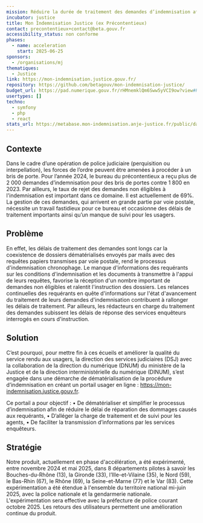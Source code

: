 ```yaml
---
mission: Réduire la durée de traitement des demandes d’indemnisation afin d’améliorer la qualité du service rendu aux usagers
incubator: justice
title: Mon Indemnisation Justice (ex Précontentieux)
contact: precontentieux+contact@beta.gouv.fr
accessibility_status: non conforme
phases:
  - name: acceleration
    start: 2025-06-25
sponsors:
  - /organisations/mj
thematiques:
  - Justice
link: https://mon-indemnisation.justice.gouv.fr/
repository: https://github.com/betagouv/mon-indemnisation-justice/
budget_url: https://pad.numerique.gouv.fr/rHMnemklQm6Sww5yVCI9ow?view#PRECONTENTIEUX
usertypes: []
techno:
  - symfony
  - php
  - react
stats_url: https://metabase.mon-indemnisation.anje-justice.fr/public/dashboard/fee3713d-0a50-4b3c-8dd5-1ecea851e1a2
---
```

## Contexte

Dans le cadre d’une opération de police judiciaire (perquisition ou  interpellation), les forces de l’ordre peuvent être amenées à procéder à un bris de porte. Pour l’année 2024, le bureau du précontentieux a reçu plus de 2 000 demandes d’indemnisation pour des bris de portes contre 1 800 en 2023. 
Par ailleurs, le taux de rejet des demandes non éligibles à l'indemnisation est important dans ce domaine. Il est actuellement de 69%. 
La gestion de ces demandes, qui arrivent en grande partie par voie postale, nécessite un travail fastidieux pour ce bureau et occasionne des délais de traitement importants ainsi qu’un manque de suivi pour les usagers.


## Problème

En effet, les délais de traitement des demandes sont longs car la coexistence de dossiers dématérialisés envoyés par mails avec des requêtes papiers transmises par voie postale, rend le processus d'indemnisation chronophage.
Le manque d'informations des requérants sur les conditions d'indemnisation et les documents à transmettre à l'appui de leurs requêtes, favorise la réception d'un nombre important de demandes non éligibles et ralentit l'instruction des dossiers. Les relances continuelles des requérants en quête d'informations sur l'état d'avancement du traitement de leurs demandes d'indemnisation contribuent à rallonger les délais de traitement.
Par ailleurs, les rédacteurs en charge du traitement des demandes subissent les délais de réponse des services enquêteurs interrogés en cours d'instruction.

## Solution

C’est pourquoi, pour mettre fin à ces écueils et améliorer la qualité du service rendu aux usagers, la direction des services judiciaires (DSJ) avec la collaboration de la direction du numérique (DNUM) du ministère de la Justice et de la direction interministérielle du numérique (DINUM), s’est engagée dans une démarche de dématérialisation de la procédure d’indemnisation en créant un portail usager en ligne : https://mon-indemnisation.justice.gouv.fr.

Ce portail a pour objectif :
•	De dématérialiser et simplifier le processus d’indemnisation afin de réduire le délai de réparation des dommages causés aux requérants, 
•	D’alléger la charge de traitement et de suivi pour les agents,
•	De faciliter la transmission d’informations par les services enquêteurs.



## Stratégie

Notre produit, actuellement en phase d'accélération, a été expérimenté, entre novembre 2024 et mai 2025, dans 8 départements pilotes à savoir les Bouches-du-Rhône (13), la Gironde (33), l’Ille-et-Vilaine (35), le Nord (59), le Bas-Rhin (67), le Rhône (69), la Seine-et-Marne (77) et le Var (83). Cette expérimentation a été étendue à l'ensemble du territoire national mi-juin 2025, avec la police nationale et la gendarmerie nationale. L'expérimentation sera effective avec la préfecture de police courant octobre 2025. Les retours des utilisateurs permettent une amélioration continue du produit.
